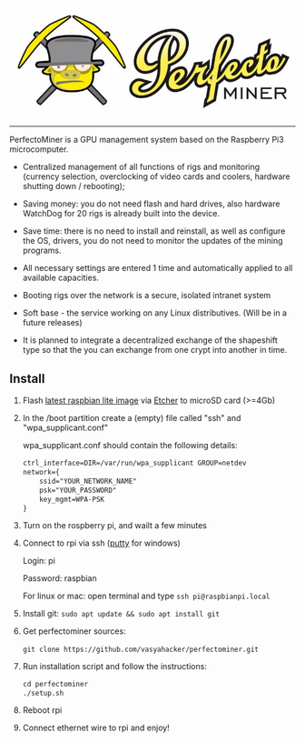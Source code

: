 ![PerfectoMiner](https://raw.githubusercontent.com/vasyahacker/perfectominer/master/logo.jpg)

------

PerfectoMiner is a GPU management system based on the Raspberry Pi3 microcomputer.

- Centralized management of all functions of rigs and monitoring (currency selection, overclocking of video cards and coolers, hardware shutting down / rebooting);

- Saving money: you do not need flash and hard drives, also hardware WatchDog for 20 rigs is already built into the device.

- Save time: there is no need to install and reinstall, as well as configure the OS, drivers, you do not need to monitor the updates of the mining programs.

- All necessary settings are entered 1 time and automatically applied to all available capacities.

- Booting rigs over the network is a secure, isolated intranet system

- Soft base - the service working on any Linux distributives. (Will be in a future releases)

- It is planned to integrate a decentralized exchange of the shapeshift type so that the you can exchange from one crypt into another in time.

## Install

1. Flash [latest raspbian lite image](https://downloads.raspberrypi.org/raspbian_lite_latest) via [Etcher](https://etcher.io/) to microSD card (>=4Gb)

2. In the /boot partition create a (empty) file called "ssh" and "wpa_supplicant.conf"

   wpa_supplicant.conf should contain the following details:

   ```
   ctrl_interface=DIR=/var/run/wpa_supplicant GROUP=netdev
   network={
       ssid="YOUR_NETWORK_NAME"
       psk="YOUR_PASSWORD"
       key_mgmt=WPA-PSK
   }
   ```

3. Turn on the rospberry pi, and wailt a few minutes

4. Connect to rpi via ssh ([putty](https://www.chiark.greenend.org.uk/~sgtatham/putty/latest.html) for windows)

   Login: pi

   Password: raspbian

   For linux or mac: open terminal and type `ssh pi@raspbianpi.local` 

5. Install git: `sudo apt update && sudo apt install git`

6. Get perfectominer sources:

   `git clone https://github.com/vasyahacker/perfectominer.git`

7. Run installation script and follow the instructions:

   ```
   cd perfectominer
   ./setup.sh
   ```

8. Reboot rpi 

9. Connect ethernet wire to rpi and enjoy!